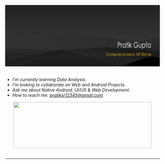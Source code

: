 <div align="center">
    <div>
		<img width="600px" height="200px" src="assets/head.svg" alt="Hi 👋, I am Pratik Gupta">
	</div>
</div>
<br>

- *I’m currently learning Data Analysis.*
- *I’m looking to collaborate on Web and Android Projects.*
- *Ask me about Native Android, UI/UX & Web Development.*
- *How to reach me: [pratiksr12345@gmail.com](mailto:pratiksr12345@gmail.com).*

<div align="center">
    <img height="150px" width="450px" src="https://github-readme-stats.vercel.app/api?username=inomag&bg_color=292929&title_color=ffffff&text_color=fbc425&icon_color=ffffff&show_icons=true&count_private=true">
</div>

<br>

___
